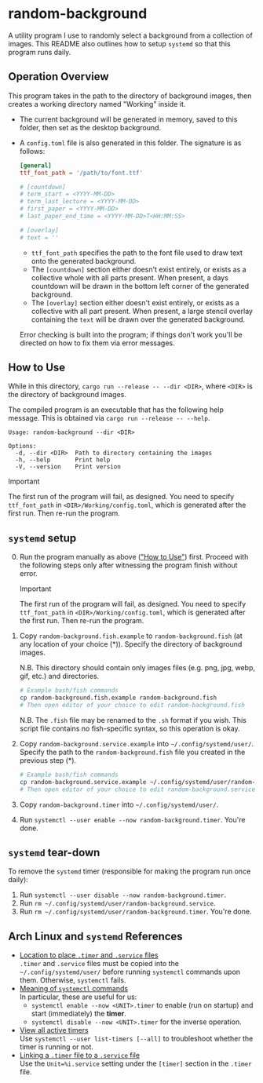 # random-background

A utility program I use to randomly select a background from a collection of images. This README also outlines how to setup `systemd` so that this program runs daily.

## Operation Overview

This program takes in the path to the directory of background images, then creates a working directory named "Working" inside it.

- The current background will be generated in memory, saved to this folder, then set as the desktop background.
- A `config.toml` file is also generated in this folder. The signature is as follows:

  ```toml
  [general]
  ttf_font_path = '/path/to/font.ttf'

  # [countdown]
  # term_start = <YYYY-MM-DD>
  # term_last_lecture = <YYYY-MM-DD>
  # first_paper = <YYYY-MM-DD>
  # last_paper_end_time = <YYYY-MM-DD>T<HH:MM:SS>

  # [overlay]
  # text = ''
  ```

  - `ttf_font_path` specifies the path to the font file used to draw text onto the generated background.
  - The `[countdown]` section either doesn't exist entirely, or exists as a collective whole with all parts present. When present, a days countdown will be drawn in the bottom left corner of the generated background.
  - The `[overlay]` section either doesn't exist entirely, or exists as a collective with all part present. When present, a large stencil overlay containing the `text` will be drawn over the generated background.

  Error checking is built into the program; if things don't work you'll be directed on how to fix them via error messages.

## How to Use

While in this directory, `cargo run --release -- --dir <DIR>`, where `<DIR>` is the directory of background images.

The compiled program is an executable that has the following help message. This is obtained via `cargo run --release -- --help`.

```
Usage: random-background --dir <DIR>

Options:
  -d, --dir <DIR>  Path to directory containing the images
  -h, --help       Print help
  -V, --version    Print version
```

> [!IMPORTANT]
> The first run of the program will fail, as designed. You need to specify `ttf_font_path` in `<DIR>/Working/config.toml`, which is generated after the first run. Then re-run the program.

## `systemd` setup

0. Run the program manually as above (["How to Use"](#how-to-use)) first. Proceed with the following steps only after witnessing the program finish without error.

   > [!IMPORTANT]
   > The first run of the program will fail, as designed. You need to specify `ttf_font_path` in `<DIR>/Working/config.toml`, which is generated after the first run. Then re-run the program.

1. Copy `random-background.fish.example` to `random-background.fish` (at any location of your choice ($*$)). Specify the directory of background images.

   N.B. This directory should contain only images files (e.g. png, jpg, webp, gif, etc.) and directories.

   ```bash
   # Example bash/fish commands
   cp random-background.fish.example random-background.fish
   # Then open editor of your choice to edit random-background.fish
   ```

   N.B. The `.fish` file may be renamed to the `.sh` format if you wish. This script file contains no fish-specific syntax, so this operation is okay.

2. Copy `random-background.service.example` into `~/.config/systemd/user/`. Specify the path to the `random-background.fish` file you created in the previous step ($*$).

   ```bash
   # Example bash/fish commands
   cp random-background.service.example ~/.config/systemd/user/random-background.service
   # Then open editor of your choice to edit random-background.service
   ```

3. Copy `random-background.timer` into `~/.config/systemd/user/`.
4. Run `systemctl --user enable --now random-background.timer`. You're done.

## `systemd` tear-down

To remove the `systemd` timer (responsible for making the program run once daily):

1. Run `systemctl --user disable --now random-background.timer`.
2. Run `rm ~/.config/systemd/user/random-background.service`.
3. Run `rm ~/.config/systemd/user/random-background.timer`. You're done.

## Arch Linux and `systemd` References

- [Location to place `.timer` and `.service` files](https://wiki.archlinux.org/title/Systemd/User#How_it_works)\
  `.timer` and `.service` files must be copied into the `~/.config/systemd/user/` before running `systemctl` commands upon them. Otherwise, `systemctl` fails.
- [Meaning of `systemctl` commands](https://wiki.archlinux.org/title/Systemd#Using_units)\
  In particular, these are useful for us:
  - `systemctl enable --now <UNIT>.timer` to enable (run on startup) and start (immediately) the **timer**.
  - `systemctl disable --now <UNIT>.timer` for the inverse operation.
- [View all active timers](https://wiki.archlinux.org/title/Systemd/Timers#Management)\
  Use `systemctl --user list-timers [--all]` to troubleshoot whether the timer is running or not.
- [Linking a `.timer` file to a `.service` file](https://wiki.archlinux.org/title/Systemd/Timers#Manually)\
  Use the `Unit=%i.service` setting under the `[timer]` section in the `.timer` file.
